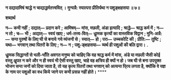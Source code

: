 **न दद्यादामिषं श्राद्धे न चाद्याद्धर्मतत्त्ववित् ।** **मुन्यन्नै: स्यात्परा प्रीतिर्यथा न पशुङ्क्षहसया ॥ ७॥** 

**शब्दार्थ** 

**न—** **कभी नहीं** **; दद्यात्—** **प्रदान करे** **; आमिषम्—** **मांस, मछली, अंडा इत्यादि** **; श्राद्धे—** **श्राद्ध कर्म में** **; न—** **न तो** **; च—** **भी** **;** **अद्यात्—** **स्वयं खाए** **; धर्म-तत्त्व-वित्—** **धाॢमक कृत्यों का वास्तविक विद्वान** **; मुनि-अन्नै:—** **सन्त पुरुषों के लिए घी से बनाये** **गये व्यंजनों से** **; स्यात्—** **हो** **; परा—** **उच्चकोटि की** **; प्रीति:—** **तुष्टि** **; यथा—** **भगवान् तथा पितरों के लिए** **; न—** **न** **; पशु-ङ्क्षहसया—** **व्यर्थ ही पशुओं की बलि द्वारा।** **.** 

**धाॢमक सिद्धान्तों से भली-भाँति अवगत मनुष्य को चाहिए कि वह श्राद्ध कर्म में मांस,** **अंडे या मछली जैसी कोई वस्तु अॢपत न करे और न ही स्वयं भी ऐसी वस्तु खाए, चाहे वह** **क्षत्रिय ही क्यों न हो। जब घी से बना उपयुक्त भोजन सन्त जनों को दिया जाता है, तो यह कृत्य** **पितरों तथा भगवान् को अत्यन्त पि्रय लगता है, क्योंकि वे यज्ञ के नाम पर पशुओं का वध किये** **जाने पर कभी प्रसन्न नहीं होते।** **** 